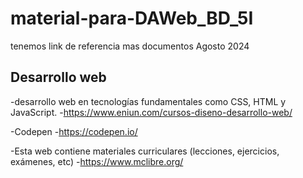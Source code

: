 # material-para-DAWeb_BD_5I
tenemos link de referencia mas documentos Agosto 2024

## Desarrollo web
-desarrollo web en tecnologías fundamentales como CSS, HTML y JavaScript. 
-https://www.eniun.com/cursos-diseno-desarrollo-web/

-Codepen
-https://codepen.io/

-Esta web contiene materiales curriculares (lecciones, ejercicios, exámenes, etc) 
-https://www.mclibre.org/
